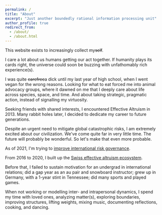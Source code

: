 ```yaml
---
permalink: /
title: "About"
excerpt: "Just another boundedly rational information processing unit"
author_profile: true
redirect_from: 
  - /about/
  - /about.html
---
```


This website exists to increasingly collect my~~self~~. 

I care a lot about us humans getting our act together. If humanity plays its cards right, the universe could soon be buzzing with unfathomably rich experience(s).

I was quite ~~carefree~~a dick until my last year of high school, when I went vegan for the wrong reasons. Looking for what to eat forced me into animal advocacy groups, where it dawned on me that I deeply care about life across species, space, and time. And about taking strategic, pragmatic action, instead of signalling my virtuosity.

Seeking friends with shared interests, I encountered Effective Altruism in 2013. Many rabbit holes later, I decided to dedicate my career to future generations.

Despite an urgent need to mitigate global catastrophic risks, I am extremely excited about our civilization. We've come quite far in very little time. The future will probably be wonderful. So let's make that even more probable. 

As of 2021, I'm trying to [improve international risk governance](https://simoninstitute.ch/).

From 2016 to 2020, I built up the [Swiss effective altruism ecosystem](https://effectivealtruism.ch/).

Before that, I failed to sustain motivation for an undergrad in international relations; did a gap year as an au pair and snowboard instructor; grew up in Germany, with a 1-year stint in Tennessee; did many sports and played games.

When not working or modelling inter- and intrapersonal dynamics, I spend my time with loved ones, analyzing matter(s), exploring boundaries, improving structures, lifting weights, mixing music, documenting reflections, cooking, and dancing.
